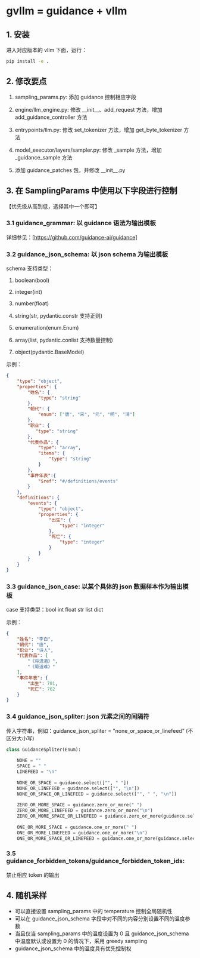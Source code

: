 # gvllm = guidance + vllm

## 1. 安装

进入对应版本的 vllm 下面，运行：
```sh
pip install -e .
```

## 2. 修改要点

1. sampling_params.py: 添加 guidance 控制相应字段

2. engine/llm_engine.py: 修改 \_\_init\_\_、add_request 方法，增加 add_guidance_controller 方法

3. entrypoints/llm.py: 修改 set_tokenizer 方法，增加 get_byte_tokenizer 方法

4. model_executor/layers/sampler.py: 修改 _sample 方法，增加 _guidance_sample 方法

5. 添加 guidance_patches 包，并修改 \_\_init\_\_.py 

## 3. 在 SamplingParams 中使用以下字段进行控制

【优先级从高到低，选择其中一个即可】

### 3.1 guidance_grammar: 以 guidance 语法为输出模板

详细参见：[https://github.com/guidance-ai/guidance]

### 3.2 guidance_json_schema: 以 json schema 为输出模板

schema 支持类型：

1. boolean(bool) 

2. integer(int) 

3. number(float) 

4. string(str, pydantic.constr 支持正则) 

5. enumeration(enum.Enum) 

6. array(list, pydantic.conlist 支持数量控制) 

7. object(pydantic.BaseModel)

示例：

```json
{
    "type": "object", 
    "properties": {
        "姓名": {
            "type": "string"
        }, 
        "朝代": {
            "enum": ["唐", "宋", "元", "明", "清"]
        }, 
        "职业": {
           "type": "string" 
        }, 
        "代表作品": {
            "type": "array", 
            "items": {
                "type": "string"
            }
        }, 
        "事件年表":{
            "$ref": "#/definitions/events"
        }
    }, 
    "definitions": {
        "events": {
            "type": "object", 
            "properties": {
                "出生": {
                    "type": "integer"
                }, 
                "死亡": {
                    "type": "integer"
                }
            }
        }
    }
}
```


### 3.3 guidance_json_case: 以某个具体的 json 数据样本作为输出模板

case 支持类型：bool int float str list dict

示例：

```json
{
    "姓名": "李白", 
    "朝代": "唐", 
    "职业": "诗人", 
    "代表作品": [
        "《将进酒》", 
        "《蜀道难》"
    ], 
    "事件年表": {
        "出生": 701, 
        "死亡": 762
    }
}
```


### 3.4 guidance_json_spliter: json 元素之间的间隔符

传入字符串，例如：guidance_json_spliter = "none_or_space_or_linefeed" (不区分大小写)

```python
class GuidanceSpliter(Enum):
    
    NONE = ""
    SPACE = " "
    LINEFEED = "\n"
    
    NONE_OR_SPACE = guidance.select(["", " "])
    NONE_OR_LINEFEED = guidance.select(["", "\n"])
    NONE_OR_SPACE_OR_LINEFEED = guidance.select(["", " ", "\n"])
    
    ZERO_OR_MORE_SPACE = guidance.zero_or_more(" ")
    ZERO_OR_MORE_LINEFEED = guidance.zero_or_more("\n")
    ZERO_OR_MORE_SPACE_OR_LINEFEED = guidance.zero_or_more(guidance.select([" ", "\n"]))
    
    ONE_OR_MORE_SPACE = guidance.one_or_more(" ")
    ONE_OR_MORE_LINEFEED = guidance.one_or_more("\n")
    ONE_OR_MORE_SPACE_OR_LINEFEED = guidance.one_or_more(guidance.select([" ", "\n"]))
```

### 3.5 guidance_forbidden_tokens/guidance_forbidden_token_ids:

禁止相应 token 的输出


## 4. 随机采样

- 可以直接设置 sampling_params 中的 temperature 控制全局随机性
- 可以在 guidance_json_schema 字段中对不同的内容分别设置不同的温度参数
- 当且仅当 sampling_params 中的温度设置为 0 且 guidance_json_schema 中温度默认或设置为 0 的情况下，采用 greedy sampling
- guidance_json_schema 中的温度具有优先控制权


